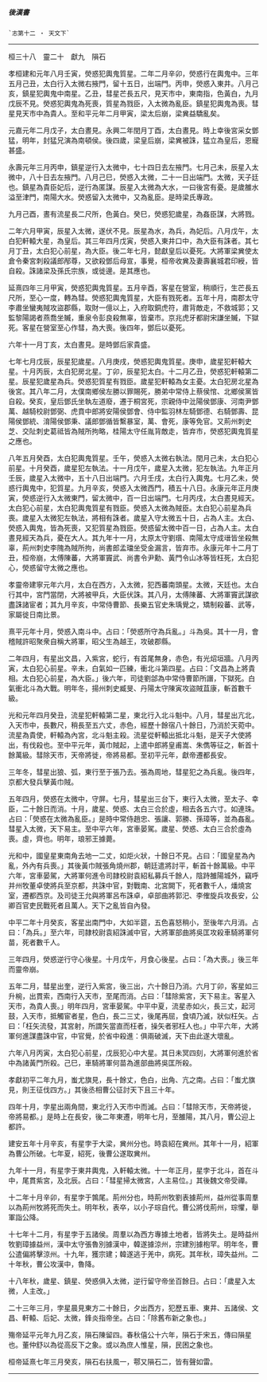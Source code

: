 

##### 後漢書
	`志第十二 ‧ 天文下`

* * *

桓三十八　靈二十　獻九　隕石

孝桓建和元年八月壬寅，熒惑犯輿鬼質星。二年二月辛卯，熒惑行在輿鬼中。三年五月己丑，太白行入太微右掖門，留十五日，出端門。丙申，熒惑入東井。八月己亥，鎮星犯輿鬼中南星。乙丑，彗星芒長五尺，見天巿中，東南指，色黃白，九月戊辰不見。熒惑犯輿鬼為死喪，質星為戮臣，入太微為亂臣。鎮星犯輿鬼為喪。彗星見天巿中為貴人。至和平元年二月甲寅，梁太后崩，梁兾益驕亂矣。

元嘉元年二月戊子，太白晝見。永興二年閏月丁酉，太白晝見。時上幸後宮采女鄧猛，明年，封猛兄演為南頓侯。後四歲，梁皇后崩，梁兾被誅，猛立為皇后，恩寵甚盛。

永壽元年三月丙申，鎮星逆行入太微中，七十四日去左掖門。七月己未，辰星入太微中，八十日去左掖門。八月己巳，熒惑入太微，二十一日出端門。太微，天子廷也。鎮星為貴臣妃后，逆行為匿謀。辰星入太微為大水，一曰後宮有憂。是歲雒水溢至津門，南陽大水。熒惑留入太微中，又為亂臣。是時梁氏專政。

九月己酉，晝有流星長二尺所，色黃白。癸巳，熒惑犯歲星，為姦臣謀，大將戮。

二年六月甲寅，辰星入太微，遂伏不見。辰星為水，為兵，為妃后。八月戊午，太白犯軒轅大星，為皇后。其三年四月戊寅，熒惑入東井口中，為大臣有誅者。其七月丁丑，太白犯心前星，為大臣。後二年七月，懿獻皇后以憂死。大將軍梁兾使太倉令秦宮刺殺議郎邴尊，又欲殺鄧后母宣，事覺，桓帝收兾及妻壽襄城君印綬，皆自殺。誅諸梁及孫氏宗族，或徙邊。是其應也。

延熹四年三月甲寅，熒惑犯輿鬼質星。五月辛酉，客星在營室，稍順行，生芒長五尺所，至心一度，轉為彗。熒惑犯輿鬼質星，大臣有戮死者。五年十月，南郡太守李肅坐蠻夷賊攻盜郡縣，取財一億以上，入府取銅虎符，肅背敵走，不救城郭；又監黎陽謁者燕喬坐贓，重泉令彭良殺無辜，皆棄巿。京兆虎牙都尉宋謙坐贓，下獄死。客星在營室至心作彗，為大喪。後四年，鄧后以憂死。

六年十一月丁亥，太白晝見。是時鄧后家貴盛。

七年七月戊辰，辰星犯歲星。八月庚戌，熒惑犯輿鬼質星。庚申，歲星犯軒轅大星。十月丙辰，太白犯房北星。丁卯，辰星犯太白。十二月乙丑，熒惑犯軒轅第二星。辰星犯歲星為兵。熒惑犯質星有戮臣。歲星犯軒轅為女主憂。太白犯房北星為後宮。其八年二月，太僕南鄉侯左勝以罪賜死，勝弟中常侍上蔡侯悺、北鄉侯黨皆自殺。癸亥，皇后鄧氏坐執左道廢，遷于桐宮死，宗親侍中沘陽侯鄧康、河南尹鄧萬、越騎校尉鄧弼、虎賁中郎將安陽侯鄧會、侍中監羽林左騎鄧德、右騎鄧壽、昆陽侯鄧統、淯陽侯鄧秉、議郎鄧循皆繫暴室，萬、會死，康等免官。又荊州刺史芝、交阯刺史葛祗皆為賊所拘略，桂陽太守任胤背敵走，皆弃巿，熒惑犯輿鬼質星之應也。

八年五月癸酉，太白犯輿鬼質星。壬午，熒惑入太微右執法。閏月己未，太白犯心前星。十月癸酉，歲星犯左執法。十一月戊午，歲星入太微，犯左執法。九年正月壬辰，歲星入太微中，五十八日出端門。六月壬戌，太白行入輿鬼。七月乙未，熒惑行輿鬼中，犯質星。九月辛亥，熒惑入太微西門，積五十八日。永康元年正月庚寅，熒惑逆行入太微東門，留太微中，百一日出端門。七月丙戌，太白晝見經天。太白犯心前星，太白犯輿鬼質星有戮臣。熒惑入太微為賊臣。太白犯心前星為兵喪。歲星入太微犯左執法，將相有誅者。歲星入守太微五十日，占為人主。太白、熒惑入輿鬼，皆為死喪，又犯質星為戮臣。熒惑留太微中百一日，占為人主。太白晝見經天為兵，憂在大人。其九年十一月，太原太守劉瓆、南陽太守成瑨皆坐殺無辜，荊州刺史李隗為賊所拘，尚書郎孟璫坐受金漏言，皆弃巿。永康元年十二月丁丑，桓帝崩，太傅陳蕃，大將軍竇武、尚書令尹勳、黃門令山冰等皆枉死，太白犯心，熒惑留守太微之應也。

孝靈帝建寧元年六月，太白在西方，入太微，犯西蕃南頭星。太微，天廷也。太白行其中，宮門當閉，大將被甲兵，大臣伏誅。其八月，太傅陳蕃、大將軍竇武謀欲盡誅諸宦者；其九月辛亥，中常侍曹節、長樂五官史朱瑀覺之，矯制殺蕃、武等，家屬徙日南比景。

熹平元年十月，熒惑入南斗中。占曰：「熒惑所守為兵亂。」斗為吳。其十一月，會稽賊許昭聚衆自稱大將軍，昭父生為越王，攻破郡縣。

二年四月，有星出文昌，入紫宮，蛇行，有首尾無身，赤色，有光炤垣牆。八月丙寅，太白犯心前星。辛未，白氣如一匹練，衝北斗第四星。占曰：「文昌為上將貴相。太白犯心前星，為大臣。」後六年，司徒劉郃為中常侍曹節所譖，下獄死。白氣衝北斗為大戰。明年冬，揚州刺史臧旻、丹陽太守陳寅攻盜賊苴康，斬首數千級。

光和元年四月癸丑，流星犯軒轅第二星，東北行入北斗魁中。八月，彗星出亢北，入天巿中，長數尺，稍長至五六丈，赤色，經歷十餘宿八十餘日，乃消於天菀中。流星為貴使，軒轅為內宮，北斗魁主殺。流星從軒轅出抵北斗魁，是天子大使將出，有伐殺也。至中平元年，黃巾賊起，上遣中郎將皇甫嵩、朱儁等征之，斬首十餘萬級。彗除天巿，天帝將徙，帝將易都。至初平元年，獻帝遷都長安。

三年冬，彗星出狼、弧，東行至于張乃去。張為周地，彗星犯之為兵亂。後四年，京都大發兵擊黃巾賊。

五年四月，熒惑在太微中，守屏。七月，彗星出三台下，東行入太微，至太子、幸臣，二十餘日而消。十月，歲星、熒惑、太白三合於虛，相去各五六寸。如連珠。占曰：「熒惑在太微為亂臣。」是時中常侍趙忠、張讓、郭勝、孫璋等，並為姦亂。彗星入太微，天下易主。至中平六年，宮車晏駕。歲星、熒惑、太白三合於虛為喪。虛，齊也。明年，琅邪王據薨。

光和中，國皇星東南角去地一二丈，如炬火狀，十餘日不見。占曰：「國皇星為內亂，外內有兵喪。」其後黃巾賊張角燒州郡，朝廷遣將討平，斬首十餘萬級。中平六年，宮車晏駕，大將軍何進令司隷校尉袁紹私募兵千餘人，陰跱雒陽城外，竊呼并州牧董卓使將兵至京都，共誅中官，對戰南、北宮闕下，死者數千人，燔燒宮室，遷都西京。及司徒王允與將軍呂布誅卓，卓部曲將郭汜、李傕旋兵攻長安，公卿百官吏民戰死者且萬人。天下之亂皆自內發。

中平二年十月癸亥，客星出南門中，大如半筵，五色喜怒稍小，至後年六月消。占曰：「為兵。」至六年，司隷校尉袁紹誅滅中官，大將軍部曲將吳匡攻殺車騎將軍何苗，死者數千人。

三年四月，熒惑逆行守心後星。十月戊午，月食心後星。占曰：「為大喪。」後三年而靈帝崩。

五年二月，彗星出奎，逆行入紫宮，後三出，六十餘日乃消。六月丁卯，客星如三升椀，出貫索，西南行入天市，至尾而消。占曰：「彗除紫宮，天下易主。客星入天市，為貴人喪。」明年四月，宮車晏駕。中平中夏，流星赤如火，長三丈，起河鼓，入天市，抵觸宦者星，色白，長二三丈，後尾再屈，食頃乃滅，狀似枉矢。占曰：「枉矢流發，其宮射，所謂矢當直而枉者，操矢者邪枉人也。」中平六年，大將軍何進謀盡誅中官，中官覺，於省中殺進：俱兩破滅，天下由此遂大壞亂。

六年八月丙寅，太白犯心前星，戊辰犯心中大星。其日未冥四刻，大將軍何進於省中為諸黃門所殺。己巳，車騎將軍何苗為進部曲將吳匡所殺。

孝獻初平二年九月，蚩尤旗見，長十餘丈，色白，出角、亢之南。占曰：「蚩尤旗見，則王征伐四方。」其後丞相曹公征討天下且三十年。

四年十月，孛星出兩角間，東北行入天市中而滅。占曰：「彗除天市，天帝將徙，帝將易都。」是時上在長安，後二年東遷，明年七月，至雒陽，其八月，曹公迎上都許。

建安五年十月辛亥，有星孛于大梁，兾州分也。時袁紹在兾州。其年十一月，紹軍為曹公所破。七年夏，紹死，後曹公遂取兾州。

九年十一月，有星孛于東井輿鬼，入軒轅太微。十一年正月，星孛于北斗，首在斗中，尾貫紫宮，及北辰。占曰：「彗星掃太微宮，人主易位。」其後魏文帝受禪。

十二年十月辛卯，有星孛于鶉尾。荊州分也，時荊州牧劉表據荊州，益州從事周羣以為荊州牧將死而失土。明年秋，表卒，以小子琮自代。曹公將伐荊州，琮懼，舉軍詣公降。

十七年十二月，有星孛于五諸侯。周羣以為西方專據土地者，皆將失土。是時益州牧劉璋據益州，漢中太守張魯別據漢中，韓遂據涼州，宗建別據枹罕。明年冬，曹公遣偏將擊涼州。十九年，獲宗建；韓遂逃于羌中，病死。其年秋，璋失益州。二十年秋，曹公攻漢中，魯降。

十八年秋，歲星、鎮星、熒惑俱入太微，逆行留守帝坐百餘日。占曰：「歲星入太微，人主改。」

二十三年三月，孛星晨見東方二十餘日，夕出西方，犯歷五車、東井、五諸侯、文昌、軒轅、后妃、太微，鋒炎指帝坐。占曰：「除舊布新之象也。」

殤帝延平元年九月乙亥，隕石陳留四。春秋僖公十六年，隕石于宋五，傳曰隕星也。董仲舒以為從高反下之象。或以為庶人惟星，隕，民困之象也。

桓帝延熹七年三月癸亥，隕石右扶風一，鄠又隕石二，皆有聲如雷。

* * *

